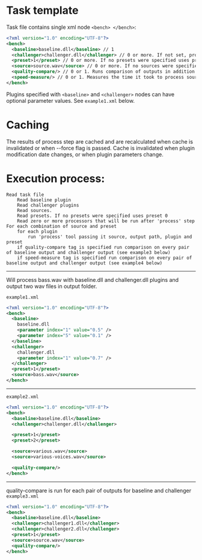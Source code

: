 # Task template

Task file contains single xml node `<bench> </bench>`:
```xml
<?xml version="1.0" encoding="UTF-8"?>
<bench>
  <baseline>baseline.dll</baseline> // 1
  <challenger>challenger.dll</challenger> // 0 or more. If not set, processors that consume 2 sources will not be called.
  <preset>1</preset> // 0 or more. If no presets were specified uses preset 0.
  <source>source.wav</source> // 0 or more. If no sources were specified uses all sources from source_dir.
  <quality-compare/> // 0 or 1. Runs comparison of outputs in addition to process tool.
  <speed-measure/> // 0 or 1. Measures the time it took to process source file and compares the measurements between baseline and each challenger.
</bench>
```

Plugins specified with `<baseline>` and `<challenger>` nodes can have optional parameter values. See `example1.xml` below.


# Caching

The results of process step are cached and are recalculated when cache is invalidated or when --force flag is passed.
Cache is invalidated when plugin modification date changes, or when plugin parameters change.

# Execution process:

```
Read task file
    Read baseline plugin
    Read challenger plugins
    Read sources.
    Read presets. If no presets were specified uses preset 0
    Read zero or more processors that will be run after 'process' step
For each combination of source and preset
    for each plugin
        run 'process' tool passing it source, output path, plugin and preset
    if quality-compare tag is specified run comparison on every pair of baseline output and challenger output (see example3 below)
    if speed-measure tag is specified run comparison on every pair of baseline output and challenger output (see example4 below)

```


---

Will process bass.wav with baseline.dll and challenger.dll plugins and output two wav files in output folder.

`example1.xml`
```xml
<?xml version="1.0" encoding="UTF-8"?>
<bench>
  <baseline>
    baseline.dll
    <parameter index="1" value="0.5" />
    <parameter index="5" value="0.1" />
  </baseline>
  <challenger>
    challenger.dll
    <parameter index="1" value="0.7" />
  </challenger>
  <preset>1</preset>
  <source>bass.wav</source>
</bench>
```

---

`example2.xml`
```xml
<?xml version="1.0" encoding="UTF-8"?>
<bench>
  <baseline>baseline.dll</baseline>
  <challenger>challenger.dll</challenger>

  <preset>1</preset>
  <preset>2</preset>

  <source>various.wav</source>
  <source>various-voices.wav</source>

  <quality-compare/>
</bench>
```

---

quality-compare is run for each pair of outputs for baseline and challenger
`example3.xml`
```xml
<?xml version="1.0" encoding="UTF-8"?>
<bench>
  <baseline>baseline.dll</baseline>
  <challenger>challenger1.dll</challenger>
  <challenger>challenger2.dll</challenger>
  <preset>1</preset>
  <source>source.wav</source>
  <quality-compare/>
</bench>
```
